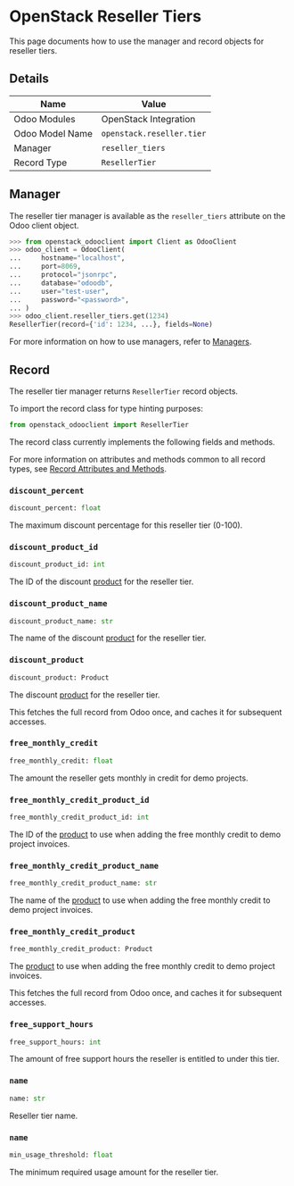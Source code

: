 # OpenStack Reseller Tiers

This page documents how to use the manager and record objects
for reseller tiers.

## Details

| Name            | Value                     |
|-----------------|---------------------------|
| Odoo Modules    | OpenStack Integration     |
| Odoo Model Name | `openstack.reseller.tier` |
| Manager         | `reseller_tiers`          |
| Record Type     | `ResellerTier`            |

## Manager

The reseller tier manager is available as the `reseller_tiers`
attribute on the Odoo client object.

```python
>>> from openstack_odooclient import Client as OdooClient
>>> odoo_client = OdooClient(
...     hostname="localhost",
...     port=8069,
...     protocol="jsonrpc",
...     database="odoodb",
...     user="test-user",
...     password="<password>",
... )
>>> odoo_client.reseller_tiers.get(1234)
ResellerTier(record={'id': 1234, ...}, fields=None)
```

For more information on how to use managers, refer to [Managers](index.md).

## Record

The reseller tier manager returns `ResellerTier` record objects.

To import the record class for type hinting purposes:

```python
from openstack_odooclient import ResellerTier
```

The record class currently implements the following fields and methods.

For more information on attributes and methods common to all record types,
see [Record Attributes and Methods](index.md#attributes-and-methods).

### `discount_percent`

```python
discount_percent: float
```

The maximum discount percentage for this reseller tier (0-100).

### `discount_product_id`

```python
discount_product_id: int
```

The ID of the discount [product](product.md) for the reseller tier.

### `discount_product_name`

```python
discount_product_name: str
```

The name of the discount [product](product.md) for the reseller tier.

### `discount_product`

```python
discount_product: Product
```

The discount [product](product.md) for the reseller tier.

This fetches the full record from Odoo once,
and caches it for subsequent accesses.

### `free_monthly_credit`

```python
free_monthly_credit: float
```

The amount the reseller gets monthly in credit for demo projects.

### `free_monthly_credit_product_id`

```python
free_monthly_credit_product_id: int
```

The ID of the [product](product.md) to use when adding the free monthly credit
to demo project invoices.

### `free_monthly_credit_product_name`

```python
free_monthly_credit_product_name: str
```

The name of the [product](product.md) to use when adding the free monthly credit
to demo project invoices.

### `free_monthly_credit_product`

```python
free_monthly_credit_product: Product
```

The [product](product.md) to use when adding the free monthly credit
to demo project invoices.

This fetches the full record from Odoo once,
and caches it for subsequent accesses.

### `free_support_hours`

```python
free_support_hours: int
```

The amount of free support hours the reseller is entitled to
under this tier.

### `name`

```python
name: str
```

Reseller tier name.

### `name`

```python
min_usage_threshold: float
```

The minimum required usage amount for the reseller tier.
